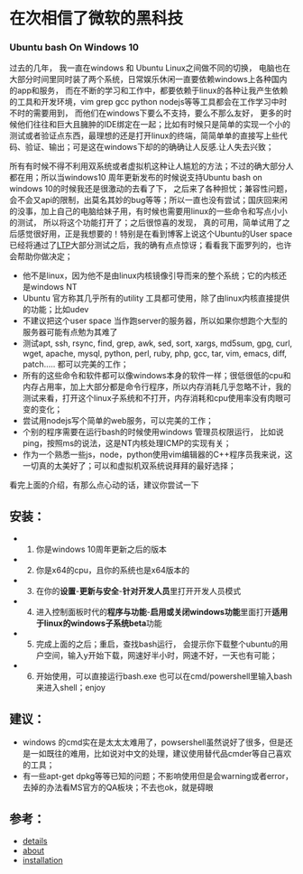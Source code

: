 # 在次相信了微软的黑科技

### Ubuntu bash On Windows 10

过去的几年， 我一直在windows 和 Ubuntu Linux之间做不同的切换， 电脑也在大部分时间里同时装了两个系统，日常娱乐休闲一直要依赖windows上各种国内的app和服务， 而在不断的学习和工作中，都要依赖于linux的各种让我产生依赖的工具和开发环境，vim grep gcc python nodejs等等工具都会在工作学习中时不时的需要用到， 而他们在windows下要么不支持，要么不那么友好， 更多的时候他们往往和巨大且臃肿的IDE绑定在一起；比如有时候只是简单的实现一个小的测试或者验证点东西，最理想的还是打开linux的终端，简简单单的直接写上些代码、验证、输出；可是这在windows下却的的确确让人反感.让人失去兴致；

所有有时候不得不利用双系统或者虚拟机这种让人尴尬的方法；不过的确大部分人都在用；所以当windows10 周年更新发布的时候说支持Ubuntu bash on windows 10的时候我还是很激动的去看了下， 之后来了各种担忧；兼容性问题，会不会又api的限制，出莫名其妙的bug等等；所以一直也没有尝试；国庆回来闲的没事，加上自己的电脑给妹子用，有时候也需要用linux的一些命令和写点小小的测试， 所以将这个功能打开了；之后很惊喜的发现， 真的可用，简单试用了之后感觉很好用，正是我想要的！特别是在看到博客上说这个Ubuntu的User space已经将通过了[LTP](https://github.com/linux-test-project/ltp)大部分测试之后，我的确有点点惊讶；看看我下面罗列的，也许会帮助你做决定；

- 他不是linux，因为他不是由linux内核镜像引导而来的整个系统；它的内核还是windows NT
- Ubuntu 官方称其几乎所有的utility 工具都可使用，除了由linux内核直接提供的功能；比如udev
- 不建议把这个user space 当作跑server的服务器，所以如果你想跑个大型的服务器可能有点勉为其难了
- 测试apt, ssh, rsync, find, grep, awk, sed, sort, xargs, md5sum, gpg, curl, wget, apache, mysql, python, perl, ruby, php, gcc, tar, vim, emacs, diff, patch..... 都可以完美的工作；
- 所有的这些命令和软件都可以像windows本身的软件一样；很低很低的cpu和内存占用率，加上大部分都是命令行程序，所以内存消耗几乎忽略不计，我的测试来看，打开这个linux子系统和不打开，内存消耗和cpu使用率没有肉眼可变的变化；
- 尝试用nodejs写个简单的web服务，可以完美的工作；
- 个别的程序需要在运行bash的时候使用windows 管理员权限运行， 比如说ping，按照ms的说法，这是NT内核处理ICMP的实现有关；
- 作为一个熟悉一些js，node，python使用vim编辑器的C++程序员我来说，这一切真的太美好了；可以和虚拟机双系统说拜拜的最好选择；

看完上面的介绍，有那么点心动的话，建议你尝试一下

安装：
---

- 1. 你是windows 10周年更新之后的版本
- 2. 你是x64的cpu，且你的系统也是x64版本的
- 3. 在你的**设置**-**更新与安全**-**针对开发人员**里打开开发人员模式
- 4. 进入控制面板时代的**程序与功能**-**启用或关闭windows功能**里面打开**适用于linux的windows子系统beta**功能
- 5. 完成上面的之后；重启，查找bash运行， 会提示你下载整个ubuntu的用户空间，输入y开始下载，网速好半小时，网速不好，一天也有可能；
- 6. 开始使用，可以直接运行bash.exe 也可以在cmd/powershell里输入bash来进入shell；enjoy

建议：
---

- windows 的cmd实在是太太太难用了，powsershell虽然说好了很多，但是还是一如既往的难用，比如说对中文的处理，建议使用替代品cmder等自己喜欢的工具；
- 有一些apt-get dpkg等等已知的问题；不影响使用但是会warning或者error，去掉的办法看MS官方的QA板块；不去也ok，就是碍眼

参考：
---

- [details](https://insights.ubuntu.com/2016/03/30/ubuntu-on-windows-the-ubuntu-userspace-for-windows-developers/)
- [about](https://msdn.microsoft.com/en-us/commandline/wsl/about)
- [installation](https://msdn.microsoft.com/en-us/commandline/wsl/install_guide)

